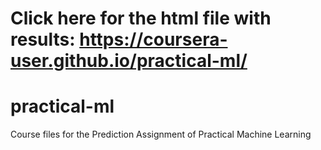 # Click here for the html file with results: https://coursera-user.github.io/practical-ml/

# practical-ml
Course files for the Prediction Assignment of Practical Machine Learning
